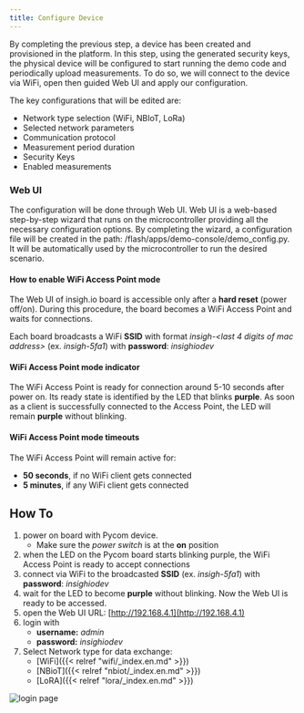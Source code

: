 ```yaml
---
title: Configure Device
---
```


By completing the previous step, a device has been created and provisioned in the platform. In this step, using the generated security keys, the physical device will be configured to start running the demo code and periodically upload measurements. To do so, we will connect to the device via WiFi, open then guided Web UI and apply our configuration.

The key configurations that will be edited are:

- Network type selection (WiFi, NBIoT, LoRa)
- Selected network parameters
- Communication protocol
- Measurement period duration
- Security Keys
- Enabled measurements

### Web UI

The configuration will be done through Web UI. Web UI is a web-based step-by-step wizard that runs on the microcontroller providing all the necessary configuration options. By completing the wizard, a configuration file will be created in the path: /flash/apps/demo-console/demo_config.py. It will be automatically used by the microcontroller to run the desired scenario.

#### How to enable WiFi Access Point mode

The Web UI of insigh.io board is accessible only after a **hard reset** (power off/on). During this procedure, the board becomes a WiFi Access Point and waits for connections.

Each board broadcasts a WiFi **SSID** with format _insigh-<last 4 digits of mac address>_ (ex. _insigh-5fa1_) with **password**: _insighiodev_

#### WiFi Access Point mode indicator

The WiFi Access Point is ready for connection around 5-10 seconds after power on. Its ready state is identified by the LED that blinks **purple**. As soon as a client is successfully connected to the Access Point, the LED will remain **purple** without blinking.

#### WiFi Access Point mode timeouts

The WiFi Access Point will remain active for:

- **50 seconds**, if no WiFi client gets connected
- **5 minutes**, if any WiFi client gets connected

## How To

1. power on board with Pycom device.
   - Make sure the _power switch_ is at the **on** position
1. when the LED on the Pycom board starts blinking purple, the WiFi Access Point is ready to accept connections
1. connect via WiFi to the broadcasted **SSID** (ex. _insigh-5fa1_) with **password**: _insighiodev_
1. wait for the LED to become **purple** without blinking. Now the Web UI is ready to be accessed.
1. open the Web UI URL: [http://192.168.4.1](http://192.168.4.1)
1. login with
   - **username:** _admin_
   - **password:** _insighiodev_
1. Select Network type for data exchange:
   - [WiFi]({{< relref "wifi/_index.en.md" >}})
   - [NBioT]({{< relref "nbiot/_index.en.md" >}})
   - [LoRA]({{< relref "lora/_index.en.md" >}})

![login page](/images/webui-login.gif?width=50pc)
